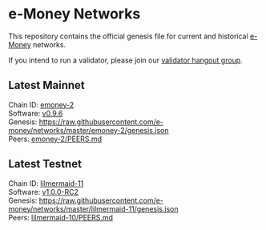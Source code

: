 # e-Money Networks

This repository contains the official genesis file for current and historical [e-Money](https://e-money.com) networks.

If you intend to run a validator, please join our [validator hangout group](https://t.me/joinchat/HBB5elfpWv8rADBFhhjbtg).

## Latest Mainnet

Chain ID: [emoney-2](emoney-2/README.md)  
Software: [v0.9.6](https://github.com/e-money/em-ledger/releases/tag/v0.9.6)  
Genesis:  https://raw.githubusercontent.com/e-money/networks/master/emoney-2/genesis.json  
Peers: [emoney-2/PEERS.md](emoney-2/PEERS.md)

## Latest Testnet

Chain ID: [lilmermaid-11](lilmermaid-11/README.md)  
Software: [v1.0.0-RC2](https://github.com/e-money/em-ledger/releases/tag/v1.0.0-RC2)  
Genesis:  https://raw.githubusercontent.com/e-money/networks/master/lilmermaid-11/genesis.json  
Peers: [lilmermaid-10/PEERS.md](lilmermaid-11/PEERS.md)  
